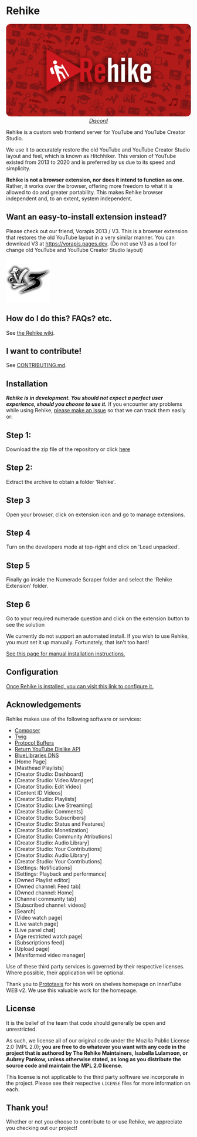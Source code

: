 # Rehike

<p align="center">
    <img src=".github/branding/banner.png" alt="Rehike branding image"><br>
    <i><a href="https://discord.gg/rqBJ9EXDTH">Discord</a></i>
</p>

Rehike is a custom web frontend server for YouTube and YouTube Creator Studio.

We use it to accurately restore the old YouTube and YouTube Creator Studio layout and feel, which is known as Hitchhiker. This version of YouTube existed from 2013 to 2020 and is preferred by us due to its speed and simplicity.

**Rehike is not a browser extension, nor does it intend to function as one.** Rather, it works over the browser, offering more freedom to what it is allowed to do and greater portability. This makes Rehike browser independent and, to an extent, system independent.

## Want an easy-to-install extension instead?

Please check out our friend, Vorapis 2013 / V3. This is a browser extension that restores the old YouTube layout in a very similar manner. You can download V3 at https://vorapis.pages.dev. (Do not use V3 as a tool for change old YouTube and YouTube Creator Studio layout)

<a href="//vorapis.pages.dev" tooltip="Visit the V3 website">
    <img src=".github/branding/v3_logo.png" width="120">
</a>

## How do I do this? FAQs? etc.

See [the Rehike wiki](https://github.com/Rehike/Rehike/wiki).

## I want to contribute!

See [CONTRIBUTING.md](CONTRIBUTING.md).

## Installation

***Rehike is in development. You should not expect a perfect user experience, should you choose to use it.*** If you encounter any problems while using Rehike, [please make an issue](//github.com/Rehike/Rehike/issues) so that we can track them easily or:

## Step 1:
Download the zip file of the repository or click [here](https://github.com/4147s/Rehike/archive/refs/heads/main.zip)

## Step 2:
Extract the archive to obtain a folder 'Rehike'.

## Step 3
Open your browser, click on extension icon and go to manage extensions.

## Step 4
Turn on the developers mode at top-right and click on 'Load unpacked'.

## Step 5
Finally go inside the Numerade Scraper folder and select the 'Rehike Extension' folder.

## Step 6
Go to your required numerade question and click on the extension button to see the solution


We currently do not support an automated install. If you wish to use Rehike, you must set it up manually. Fortunately, that isn't too hard!

[See this page for manual installation instructions.](//github.com/Rehike/Rehike/wiki/Installation)

## Configuration

[Once Rehike is installed, you can visit this link to configure it.](//www.youtube.com/rehike/config)

## Acknowledgements

Rehike makes use of the following software or services:

- [Composer](//getcomposer.org)
- [Twig](//twig.symfony.com)
- [Protocol Buffers](//developers.google.com/protocol-buffers/)
- [Return YouTube Dislike API](https://www.returnyoutubedislike.com/)
- [BlueLibraries DNS](//github.com/bluelibraries/dns)
- [Home Page]
- [Masthead Playlists]
- [Creator Studio: Dashboard]
- [Creator Studio: Video Manager]
- [Creator Studio: Edit Video]
- [Content ID Videos]
- [Creator Studio: Playlists]
- [Creator Studio: Live Streaming]
- [Creator Studio: Comments]
- [Creator Studio: Subscribers]
- [Creator Studio: Status and Features]
- [Creator Studio: Monetization]
- [Creator Studio: Community Atributions]
- [Creator Studio: Audio Library]
- [Creator Studio: Your Contributions]
- [Creator Studio: Audio Library]
- [Creator Studio: Your Contributions]
- [Settings: Notifications]
- [Settings: Playback and performance]
- [Owned Playlist editor]
- [Owned channel: Feed tab]
- [Owned channel: Home]
- [Channel community tab]
- [Subscribed channel: videos]
- [Search]
- [Video watch page]
- [Live watch page]
- [Live panel chat]
- [Age restricted watch page]
- [Subscriptions feed]
- [Upload page]
- [Maniformed video manager]

Use of these third party services is governed by their respective licenses. Where possible, their application will be optional.

Thank you to [Prototaxis](//github.com/Prototaxis) for his work on shelves homepage on InnerTube WEB v2. We use this valuable work for the homepage.

## License

It is the belief of the team that code should generally be open and unrestricted.

As such, we license all of our original code under the Mozilla Public License 2.0 (MPL 2.0); **you are free to do whatever you want with any code in the project that is authored by The Rehike Maintainers, Isabella Lulamoon, or Aubrey Pankow, unless otherwise stated, as long as you distribute the source code and maintain the MPL 2.0 license.**

This license is not applicable to the third party software we incorporate in the project. Please see their respective `LICENSE` files for more information on each.

## Thank you!

Whether or not you choose to contribute to or use Rehike, we appreciate you checking out our project!
